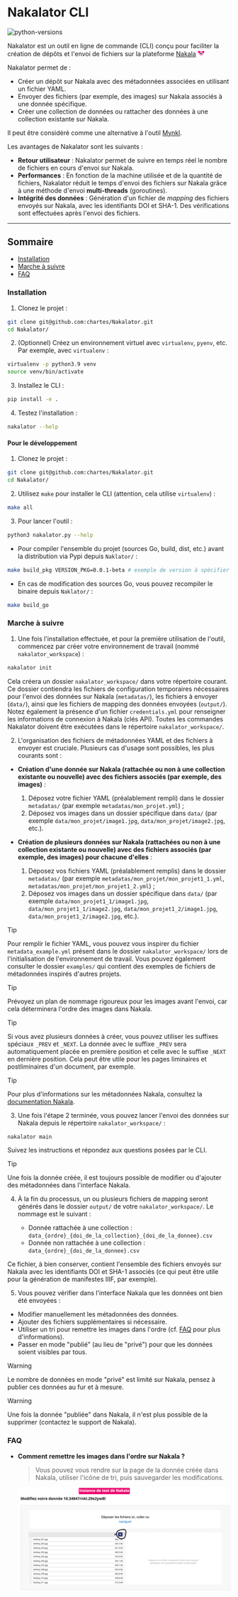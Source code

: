 # Nakalator CLI

![python-versions](https://img.shields.io/badge/python-3.8%20%7C%203.9%20%7C%203.10%20%7C3.11-blue)

Nakalator est un outil en ligne de commande (CLI) conçu pour faciliter la création de dépôts et l'envoi de fichiers sur la plateforme [Nakala](https://nakala.fr/) <img src="./assets/nakala.png" width="15px">

Nakalator permet de :
- Créer un dépôt sur Nakala avec des métadonnées associées en utilisant un fichier YAML.
- Envoyer des fichiers (par exemple, des images) sur Nakala associés à une donnée spécifique.
- Créer une collection de données ou rattacher des données à une collection existante sur Nakala.

Il peut être considéré comme une alternative à l'outil [Mynkl](https://mynkl.huma-num.fr/).

Les avantages de Nakalator sont les suivants :

- **Retour utilisateur** : Nakalator permet de suivre en temps réel le nombre de fichiers en cours d'envoi sur Nakala.
- **Performances** : En fonction de la machine utilisée et de la quantité de fichiers, Nakalator réduit le temps d'envoi des fichiers sur Nakala grâce à une méthode d'envoi **multi-threads** (goroutines).
- **Intégrité des données** : Génération d'un fichier de *mapping* des fichiers envoyés sur Nakala, avec les identifiants DOI et SHA-1. Des vérifications sont effectuées après l'envoi des fichiers.

----

## Sommaire

- [Installation](#installation)
- [Marche à suivre](#marche-à-suivre)
- [FAQ](#faq)

### Installation

1. Clonez le projet :

```bash
git clone git@github.com:chartes/Nakalator.git
cd Nakalator/
```

2. (Optionnel) Créez un environnement virtuel avec `virtualenv`, `pyenv`, etc. Par exemple, avec `virtualenv` :

```bash
virtualenv -p python3.9 venv
source venv/bin/activate
```

3. Installez le CLI :

```bash
pip install -e .
```

4. Testez l'installation :

```bash
nakalator --help
```

#### Pour le développement

1. Clonez le projet :

```bash
git clone git@github.com:chartes/Nakalator.git
cd Nakalator/
```

2. Utilisez `make` pour installer le CLI (attention, cela utilise `virtualenv`) :

```bash
make all
```

3. Pour lancer l'outil :

```bash
python3 nakalator.py --help
```

- Pour compiler l'ensemble du projet (sources Go, build, dist, etc.) avant la distribution via Pypi depuis `Naklator/` :

```bash
make build_pkg VERSION_PKG=0.0.1-beta # exemple de version à spécifier 
```

- En cas de modification des sources Go, vous pouvez recompiler le binaire depuis `Naklator/` :

```bash
make build_go
```

### Marche à suivre

1. Une fois l'installation effectuée, et pour la première utilisation de l'outil, commencez par créer votre environnement de travail (nommé `nakalator_workspace`) :

```bash
nakalator init
```
Cela créera un dossier `nakalator_workspace/` dans votre répertoire courant. Ce dossier contiendra les fichiers de configuration temporaires nécessaires pour l'envoi des données sur Nakala (`metadatas/`), les fichiers à envoyer (`data/`), ainsi que les fichiers de mapping des données envoyées (`output/`). Notez également la présence d'un fichier `credentials.yml` pour renseigner les informations de connexion à Nakala (clés API).
Toutes les commandes Nakalator doivent être exécutées dans le répertoire `nakalator_workspace/`.

2. L'organisation des fichiers de métadonnées YAML et des fichiers à envoyer est cruciale.
Plusieurs cas d'usage sont possibles, les plus courants sont :

- **Création d'une donnée sur Nakala (rattachée ou non à une collection existante ou nouvelle) avec des fichiers associés (par exemple, des images)** :
  1. Déposez votre fichier YAML (préalablement rempli) dans le dossier `metadatas/` (par exemple `metadatas/mon_projet.yml`) ;
  2. Déposez vos images dans un dossier spécifique dans `data/` (par exemple `data/mon_projet/image1.jpg`, `data/mon_projet/image2.jpg`, etc.).

- **Création de plusieurs données sur Nakala (rattachées ou non à une collection existante ou nouvelle) avec des fichiers associés (par exemple, des images) pour chacune d'elles** :
  1. Déposez vos fichiers YAML (préalablement remplis) dans le dossier `metadatas/` (par exemple `metadatas/mon_projet/mon_projet1_1.yml`, `metadatas/mon_projet/mon_projet1_2.yml`) ;
  2. Déposez vos images dans un dossier spécifique dans `data/` (par exemple `data/mon_projet1_1/image1.jpg`, `data/mon_projet1_1/image2.jpg`, `data/mon_projet1_2/image1.jpg`, `data/mon_projet1_2/image2.jpg`, etc.).

> [!TIP]
> Pour remplir le fichier YAML, vous pouvez vous inspirer du fichier `metadata_example.yml` présent dans le dossier `nakalator_workspace/` lors de l'initialisation de l'environnement de travail. Vous pouvez également consulter le dossier `examples/` qui contient des exemples de fichiers de métadonnées inspirés d'autres projets.

> [!TIP]
> Prévoyez un plan de nommage rigoureux pour les images avant l'envoi, car cela déterminera l'ordre des images dans Nakala.

> [!TIP]
> Si vous avez plusieurs données à créer, vous pouvez utiliser les suffixes spéciaux `_PREV` et `_NEXT`. La donnée avec le suffixe `_PREV` sera automatiquement placée en première position et celle avec le suffixe `_NEXT` en dernière position. Cela peut être utile pour les pages liminaires et postliminaires d'un document, par exemple.

> [!TIP]
> Pour plus d'informations sur les métadonnées Nakala, consultez la [documentation Nakala](https://documentation.huma-num.fr/nakala-guide-de-description/).

3. Une fois l'étape 2 terminée, vous pouvez lancer l'envoi des données sur Nakala depuis le répertoire `nakalator_workspace/` :

```bash
nakalator main
```

Suivez les instructions et répondez aux questions posées par le CLI.

> [!TIP]
> Une fois la donnée créée, il est toujours possible de modifier ou d'ajouter des métadonnées dans l'interface Nakala.

4. À la fin du processus, un ou plusieurs fichiers de mapping seront générés dans le dossier `output/` de votre `nakalator_workspace/`. Le nommage est le suivant :

   - Donnée rattachée à une collection : `data_{ordre}_{doi_de_la_collection}_{doi_de_la_donnee}.csv`
   - Donnée non rattachée à une collection : `data_{ordre}_{doi_de_la_donnee}.csv`

Ce fichier, à bien conserver, contient l'ensemble des fichiers envoyés sur Nakala avec les identifiants DOI et SHA-1 associés (ce qui peut être utile pour la génération de manifestes IIIF, par exemple).

5. Vous pouvez vérifier dans l'interface Nakala que les données ont bien été envoyées :

- Modifier manuellement les métadonnées des données.
- Ajouter des fichiers supplémentaires si nécessaire.
- Utiliser un tri pour remettre les images dans l'ordre (cf. [FAQ](#faq) pour plus d'informations).
- Passer en mode "publié" (au lieu de "privé") pour que les données soient visibles par tous.

> [!WARNING]
> Le nombre de données en mode "privé" est limité sur Nakala, pensez à publier ces données au fur et à mesure.

> [!WARNING]
> Une fois la donnée "publiée" dans Nakala, il n'est plus possible de la supprimer (contactez le support de Nakala).

### FAQ

- **Comment remettre les images dans l'ordre sur Nakala ?**

    > Vous pouvez vous rendre sur la page de la donnée créée dans Nakala, utiliser l'icône de tri, puis sauvegarder les modifications.
    
    ![capture-nakala](./assets/capture_nakala_tri.png)